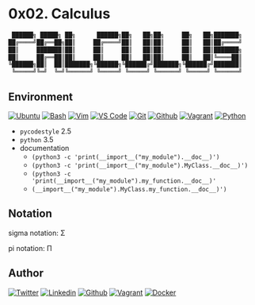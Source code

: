 # 0x02. Calculus

```python
 ██████╗ █████╗ ██╗      ██████╗██╗   ██╗██╗     ██╗   ██╗███████╗
██╔════╝██╔══██╗██║     ██╔════╝██║   ██║██║     ██║   ██║██╔════╝
██║     ███████║██║     ██║     ██║   ██║██║     ██║   ██║███████╗
██║     ██╔══██║██║     ██║     ██║   ██║██║     ██║   ██║╚════██║
╚██████╗██║  ██║███████╗╚██████╗╚██████╔╝███████╗╚██████╔╝███████║
 ╚═════╝╚═╝  ╚═╝╚══════╝ ╚═════╝ ╚═════╝ ╚══════╝ ╚═════╝ ╚══════╝
```

## Environment

[![Ubuntu](https://img.shields.io/static/v1?label=&message=Ubuntu&color=E95420&logo=Ubuntu&logoColor=E95420&labelColor=2F333A)](https://ubuntu.com/)<!-- ubuntu -->
[![Bash](https://img.shields.io/static/v1?label=&message=GNU%20Bash&color=4EAA25&logo=GNU%20Bash&logoColor=4EAA25&labelColor=2F333A)](https://www.gnu.org/software/bash/)<!-- bash -->
[![Vim](https://img.shields.io/static/v1?label=&message=Vim&color=019733&logo=Vim&logoColor=019733&labelColor=2F333A)](https://www.vim.org/)<!-- vim -->
[![VS Code](https://img.shields.io/static/v1?label=&message=Visual%20Studio%20Code&color=007ACC&logo=Visual%20Studio%20Code&logoColor=007ACC&labelColor=2F333A)](https://code.visualstudio.com/)<!-- vs code -->
[![Git](https://img.shields.io/static/v1?label=&message=Git&color=F05032&logo=Git&logoColor=F05032&labelColor=2F333A)](https://git-scm.com/)<!-- git -->
[![Github](https://img.shields.io/static/v1?label=&message=GitHub&color=181717&logo=GitHub&logoColor=f2f2f2&labelColor=2F333A)](https://github.com)<!-- github -->
[![Vagrant](https://img.shields.io/static/v1?label=&message=Vagrant&color=1868F2&logo=vagrant&labelColor=2F333A)](https://app.vagrantup.com/)<!-- vagrant -->
[![Python](https://img.shields.io/static/v1?label=&message=Python&color=FFD43B&logo=python&logoColor=3776AB&labelColor=2F333A)](https://www.python.org)<!-- python-->

- `pycodestyle` 2.5
- `python` 3.5
- documentation
  - `(python3 -c 'print(__import__("my_module").__doc__)')`
  - `(python3 -c 'print(__import__("my_module").MyClass.__doc__)')`
  - `(python3 -c 'print(__import__("my_module").my_function.__doc__)'`
  - `(__import__("my_module").MyClass.my_function.__doc__)')`

## Notation

sigma notation: &Sigma;

pi notation: &Pi;

## Author
<!-- twitter -->
[![Twitter](https://img.shields.io/twitter/follow/ralex_uy?style=social)](https://twitter.com/ralex_uy) <!-- linkedin --> [![Linkedin](https://img.shields.io/badge/LinkedIn-+27K-blue?style=social&logo=linkedin)](https://www.linkedin.com/in/ronald-rivero/) <!-- github --> [![Github](https://img.shields.io/github/followers/ralexrivero?style=social)](https://github.com/ralexrivero/) <!-- vagrant --> [![Vagrant](https://img.shields.io/static/v1?label=&message=Vagrant%20Profile&color=1868F2&logo=vagrant&labelColor=2F333A)](https://app.vagrantup.com/ralexrivero) <!-- docker --> [![Docker](https://img.shields.io/static/v1?label=&message=Docker%20Profile&color=2496ED&logo=Docker&labelColor=2F333A)](https://hub.docker.com/u/ralexrivero)
